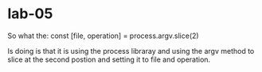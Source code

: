 # lab-05

So what the:
 const [file, operation] = process.argv.slice(2)

Is doing is that it is using the process libraray and using the argv method to slice at the second postion and setting it to file and operation.